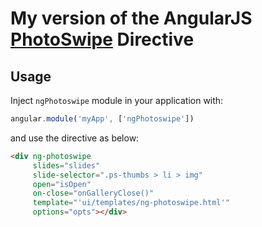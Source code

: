 # My version of the AngularJS [PhotoSwipe](http://photoswipe.com/) Directive

Usage
------
Inject `ngPhotoswipe` module in your application with:

``` js
angular.module('myApp', ['ngPhotoswipe'])
```

and use the directive as below:

``` html
<div ng-photoswipe
     slides="slides"
     slide-selector=".ps-thumbs > li > img"
     open="isOpen"
     on-close="onGalleryClose()"
     template="'ui/templates/ng-photoswipe.html'"
     options="opts"></div>
```